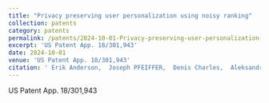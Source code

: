 ```yaml
---
title: "Privacy preserving user personalization using noisy ranking"
collection: patents
category: patents
permalink: /patents/2024-10-01-Privacy-preserving-user-personalization-using-noisy-ranking
excerpt: 'US Patent App. 18/301,943'
date: 2024-10-01
venue: 'US Patent App. 18/301,943'
citation: ' Erik Anderson,  Joseph PFEIFFER,  Denis Charles,  Aleksandr Rebrikov,  John Mooring,  Brandon Maslen,  Davis Gilton,  Sergey Yekhanin,  Sivakanth Gopi, &quot;Privacy preserving user personalization using noisy ranking.&quot; US Patent App. 18/301,943, 2024.'
---
```

US Patent App. 18/301,943
